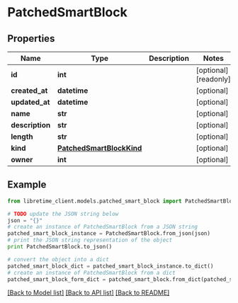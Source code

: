 # PatchedSmartBlock


## Properties
Name | Type | Description | Notes
------------ | ------------- | ------------- | -------------
**id** | **int** |  | [optional] [readonly] 
**created_at** | **datetime** |  | [optional] 
**updated_at** | **datetime** |  | [optional] 
**name** | **str** |  | [optional] 
**description** | **str** |  | [optional] 
**length** | **str** |  | [optional] 
**kind** | [**PatchedSmartBlockKind**](PatchedSmartBlockKind.md) |  | [optional] 
**owner** | **int** |  | [optional] 

## Example

```python
from libretime_client.models.patched_smart_block import PatchedSmartBlock

# TODO update the JSON string below
json = "{}"
# create an instance of PatchedSmartBlock from a JSON string
patched_smart_block_instance = PatchedSmartBlock.from_json(json)
# print the JSON string representation of the object
print PatchedSmartBlock.to_json()

# convert the object into a dict
patched_smart_block_dict = patched_smart_block_instance.to_dict()
# create an instance of PatchedSmartBlock from a dict
patched_smart_block_form_dict = patched_smart_block.from_dict(patched_smart_block_dict)
```
[[Back to Model list]](../README.md#documentation-for-models) [[Back to API list]](../README.md#documentation-for-api-endpoints) [[Back to README]](../README.md)


